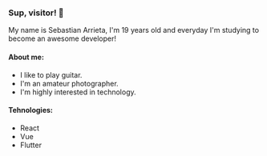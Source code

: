 ### Sup, visitor! 👋

My name is Sebastian Arrieta, I'm 19 years old and everyday I'm studying to become an awesome developer!

#### About me:
- I like to play guitar.
- I'm an amateur photographer.
- I'm highly interested in technology.

#### Tehnologies:
- React
- Vue
- Flutter

<!--
**sarrietav-dev/sarrietav-dev** is a ✨ _special_ ✨ repository because its `README.md` (this file) appears on your GitHub profile.

Here are some ideas to get you started:

- 🔭 I’m currently working on ...
- 🌱 I’m currently learning ...
- 👯 I’m looking to collaborate on ...
- 🤔 I’m looking for help with ...
- 💬 Ask me about ...
- 📫 How to reach me: ...
- 😄 Pronouns: ...
- ⚡ Fun fact: ...
-->
